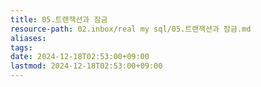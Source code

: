 ```yaml
---
title: 05.트랜잭션과 잠금
resource-path: 02.inbox/real my sql/05.트랜잭션과 잠금.md
aliases:
tags:
date: 2024-12-18T02:53:00+09:00
lastmod: 2024-12-18T02:53:00+09:00
---
```

